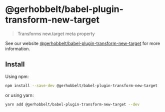# @gerhobbelt/babel-plugin-transform-new-target

> Transforms new.target meta property

See our website [@gerhobbelt/babel-plugin-transform-new-target](https://babeljs.io/docs/en/next/babel-plugin-transform-new-target.html) for more information.

## Install

Using npm:

```sh
npm install --save-dev @gerhobbelt/babel-plugin-transform-new-target
```

or using yarn:

```sh
yarn add @gerhobbelt/babel-plugin-transform-new-target --dev
```

